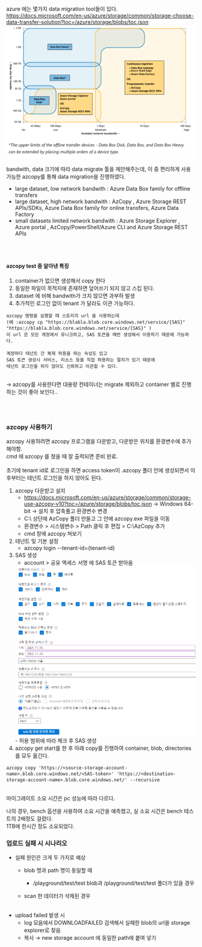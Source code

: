 
azure 에는 몇가지 data migration tool들이 있다.  
https://docs.microsoft.com/en-us/azure/storage/common/storage-choose-data-transfer-solution?toc=/azure/storage/blobs/toc.json  
<img src="https://github.com/kimhagyeong/Tech_Diary/blob/main/static/azcopy.png" width="700">

bandwith, data 크기에 따라 data migrate 툴을 제안해주는데, 이 중 편리하게 사용 가능한 azcopy를 통해 data migration을 진행하였다.  
- large dataset, low network bandwith : Azure Data Box family for offline transfers
- large dataset, high network bandwith : AzCopy , Azure Storage REST APIs/SDKs, Azure Data Box family for online transfers, Azure Data Factory
- small datasets limited network bandwith : Azure Storage Explorer , Azure portal , AzCopy/PowerShell/Azure CLI and Azure Storage REST APIs

<br/><br/>
#### azcopy test 중 알아낸 특징
1. container가 없으면 생성해서 copy 한다
2. 동일한 파일이 목적지에 존재하면 덮어쓰기 되지 않고 스킵 된다.
3. dataset 에 비해 bandwith가 크지 않으면 과부하 발생
4. 추가적인 로그인 없이 tenant 가 달라도 이관 가능하다.  
```
azcopy 명령을 실행할 때 스토리지 url 을 사용하는데  
(예 :azcopy cp "https://blabla.blob.core.windows.net/service/{SAS}" "https://blabla.blob.core.windows.net/service/{SAS}" )
이 url 은 모든 계정에서 유니크하고, SAS 토큰을 매번 생성해서 이용하기 때문에 가능하다. 

계정마다 테넌트 간 복제 허용을 하는 속성도 있고  
SAS 토큰 생성시 서비스, 리소스 등을 직접 허용하는 절차가 있기 때문에  
테넌트 로그인을 하지 않아도 신뢰하고 이관할 수 있다.


```


→ azcopy를 사용한다면 대용량 컨테이너는 migrate 제외하고 container 별로 진행하는 것이 좋아 보인다..

<br/><br/>

### azcopy 사용하기

azcopy 사용하려면 azcopy 프로그램을 다운받고, 다운받은 위치를 환경변수에 추가해야함.  
cmd 에 azcopy 를 쳤을 때 잘 출력되면 준비 완료.  
<br/>
초기에 tenant id로 로그인을 하면 access token이 .azcopy 폴더 안에 생성되면서 이후부터는 테넌트 로그인을 하지 않아도 된다.


1. azcopy 다운받고 설치  
    - https://docs.microsoft.com/en-us/azure/storage/common/storage-use-azcopy-v10?toc=/azure/storage/blobs/toc.json → Windows 64-bit → 설치 후 압축풀고 환경변수 변경  
    - C:\ 상단에 AzCopy 폴더 만들고 그 안에 azcopy.exe 파일을 이동
    - 환경변수 > 시스템변수 > Path 클릭 후 편집 > C:\AzCopy 추가  
    - cmd 창에 azcopy 쳐보기
2. 테넌트 및 기본 설정
    - azcopy login --tenant-id={tenant-id}
3. SAS 생성
    - account > 공유 액세스 서명 에 SAS 토큰 받아옴
    <img src="https://github.com/kimhagyeong/Tech_Diary/blob/main/static/azcopy%20sas.png" width="700" />
    - 허용 범위에 따라 체크 후 SAS 생성
4. azcopy get start를 한 후 아래 copy를 진행하여 container, blob, directories를 모두 옮긴다. 
```
azcopy copy 'https://<source-storage-account-name>.blob.core.windows.net/<SAS-token>' 'https://<destination-storage-account-name>.blob.core.windows.net/' --recursive
```

<br />
마이그레이트 소요 시간은 pc 성능에 따라 다르다.    

나의 경우, bench 옵션을 사용하여 소요 시간을 예측했고, 실 소요 시간은 bench 테스트의 2배정도 걸렸다.  
1TB에 한시간 정도 소요되었다.


### 업로드 실패 시 시나리오
- 실패 원인은 크게 두 가지로 예상
    - blob 명과 path 명이 동일할 때   
        - /playground/test/test blob과 /playground/test/test 폴더가 있을 경우

    - scan 한 데이터가 삭제된 경우
<br/><br/>
- upload failed 발생 시
    - log 모음에서 DOWNLOADFAILED 검색해서 실패한 blob의 url을 storage explorer로 찾음
    - 복사 → new storage account 에 동일한 path에 붙여 넣기

